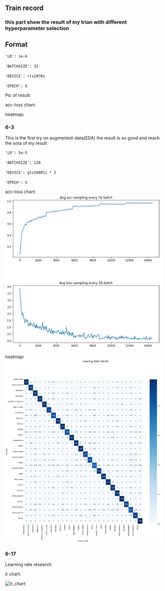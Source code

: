 ## Train record

### this part show the result of my trian with different hyperparameter selection

## Format

	'LR': 1e-6

	'BATCHSIZE': 32

	'DEVICE': rtx2070s
	
	'EPOCH': 6

Pic of result:

acc-loss chart:

heatmap:


### 6-3 

This is the first try on augmented-data(EDA)
the result is so good and reach the sota of my result

	'LR': 5e-5

	'BATCHSIZE': 128

	'DEVICE': gtx1080ti * 2
	
	'EPOCH': 5

acc-loss chart:
![acc-chart](/News-Classifier/img/5e-5-128-acc-loss.jpg)

heatmap:
![heatmap](/News-Classifier/img/5e-5-128-matrix.jpg)

### 6-17

Learning rate research

lr chart:

![lr_chart](/News-Classifier/img/lr-search.png)
